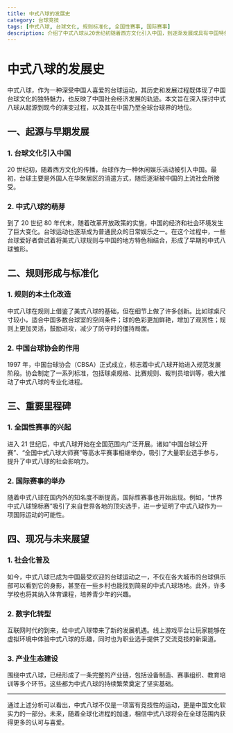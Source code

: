 ```yaml
---
title: 中式八球的发展史
category: 台球竞技
tags: [中式八球, 台球文化, 规则标准化, 全国性赛事, 国际赛事]
description: 介绍了中式八球从20世纪初随着西方文化引入中国，到逐渐发展成具有中国特色的台球运动的过程。文章详细讲述了中式八球在规则上的本土化改造及其标准化，强调了中国台球协会在推动这项运动规范化和专业化方面的作用。此外，还提到了全国性和国际性赛事的兴起对提升中式八球社会影响力的重要性，并展望了其在未来通过数字化转型和产业生态建设实现更广泛认可的发展趋势。中式八球不仅在中国深受欢迎，而且正逐步走向世界，成为中国文化软实力的一部分。
---
```

# 中式八球的发展史

中式八球，作为一种深受中国人喜爱的台球运动，其历史和发展过程既体现了中国台球文化的独特魅力，也反映了中国社会经济发展的轨迹。本文旨在深入探讨中式八球从起源到现今的演变过程，以及其在中国乃至全球台球界的地位。

## 一、起源与早期发展

### 1. 台球文化引入中国

20 世纪初，随着西方文化的传播，台球作为一种休闲娱乐活动被引入中国。最初，台球主要是外国人在华聚居区的消遣方式，随后逐渐被中国的上流社会所接受。

### 2. 中式八球的萌芽

到了 20 世纪 80 年代末，随着改革开放政策的实施，中国的经济和社会环境发生了巨大变化。台球运动也逐渐成为普通民众的日常娱乐之一。在这个过程中，一些台球爱好者尝试着将美式八球规则与中国的地方特色相结合，形成了早期的中式八球雏形。

## 二、规则形成与标准化

### 1. 规则的本土化改造

中式八球在规则上借鉴了美式八球的基础，但在细节上做了许多创新。比如球桌尺寸较小，适合中国多数台球室的空间条件；球的色彩更加鲜艳，增加了观赏性；规则上更加灵活，鼓励进攻，减少了防守时的僵持局面。

### 2. 中国台球协会的作用

1997 年，中国台球协会（CBSA）正式成立，标志着中式八球开始进入规范发展阶段。协会制定了一系列标准，包括球桌规格、比赛规则、裁判员培训等，极大推动了中式八球的专业化进程。

## 三、重要里程碑

### 1. 全国性赛事的兴起

进入 21 世纪后，中式八球开始在全国范围内广泛开展。诸如“中国台球公开赛”、“全国中式八球大师赛”等高水平赛事相继举办，吸引了大量职业选手参与，提升了中式八球的社会影响力。

### 2. 国际赛事的举办

随着中式八球在国内外的知名度不断提高，国际性赛事也开始出现。例如，“世界中式八球锦标赛”吸引了来自世界各地的顶尖选手，进一步证明了中式八球作为一项国际运动的可能性。

## 四、现况与未来展望

### 1. 社会化普及

如今，中式八球已成为中国最受欢迎的台球运动之一，不仅在各大城市的台球俱乐部可以看到它的身影，甚至在一些乡村也能找到简易的中式八球场地。此外，许多学校也将其纳入体育课程，培养青少年的兴趣。

### 2. 数字化转型

互联网时代的到来，给中式八球带来了新的发展机遇。线上游戏平台让玩家能够在虚拟环境中体验中式八球的乐趣，同时也为职业选手提供了交流竞技的新渠道。

### 3. 产业生态建设

围绕中式八球，已经形成了一条完整的产业链，包括设备制造、赛事组织、教育培训等多个环节。这些都为中式八球的持续繁荣奠定了坚实基础。

---

通过上述分析可以看出，中式八球不仅是一项富有竞技性的运动，更是中国文化软实力的一部分。未来，随着全球化进程的加速，相信中式八球将会在全球范围内获得更多的认可与喜爱。
